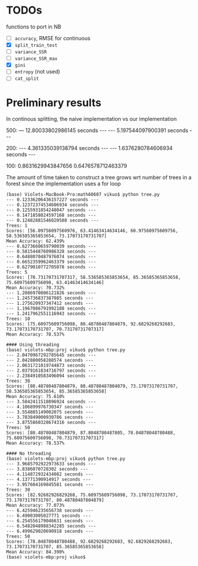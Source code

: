 #  TODOs
functions to port in NB

- [ ] `accuracy`, RMSE for continuous
- [x] `split_train_test`
- [ ] `variance_SSR`
- [ ] `variance_SSR_max`
- [x] `gini`
- [ ] `entropy` (not used)
- [ ] `cat_split`

# Preliminary results
In continous splitting, the naive implementation vs our implementation

500: 
— 12.80033802986145 seconds ---
--- 5.197544097900391 seconds ---

200:
--- 4.361335039138794 seconds ---
--- 1.6376280784606934 seconds ---

100:
0.8631629943847656
0.6476578712463379



The amount of time taken to construct a tree grows wrt number of trees in a forest since the implementation uses a for loop
```
(base) Violets-MacBook-Pro:math60607 vikuo$ python tree.py
--- 0.12336206436157227 seconds ---
--- 0.12372374534606934 seconds ---
--- 0.1255931854248047 seconds ---
--- 0.1471858024597168 seconds ---
--- 0.12482881546020508 seconds ---
Trees: 1
Scores: [56.09756097560976, 63.41463414634146, 60.97560975609756, 58.536585365853654, 73.17073170731707]
Mean Accuracy: 62.439%
--- 0.6273660659790039 seconds ---
--- 0.5815448760986328 seconds ---
--- 0.6488070487976074 seconds ---
--- 0.6652359962463379 seconds ---
--- 0.6279010772705078 seconds ---
Trees: 5
Scores: [70.73170731707317, 58.536585365853654, 85.36585365853658, 75.60975609756098, 63.41463414634146]
Mean Accuracy: 70.732%
--- 1.2086970806121826 seconds ---
--- 1.245736837387085 seconds ---
--- 1.275620937347412 seconds ---
--- 1.1967086791992188 seconds ---
--- 1.2417962551116943 seconds ---
Trees: 10
Scores: [75.60975609756098, 80.48780487804879, 92.6829268292683, 73.17073170731707, 70.73170731707317]
Mean Accuracy: 78.537%
```


```
#### Using threading
(base) violets-mbp:proj vikuo$ python tree.py
--- 2.0470967292785645 seconds ---
--- 2.042880058288574 seconds ---
--- 2.0631721019744873 seconds ---
--- 2.0379161834716797 seconds ---
--- 2.2384910583496094 seconds ---
Trees: 30
Scores: [80.48780487804879, 80.48780487804879, 73.17073170731707, 58.536585365853654, 85.36585365853658]
Mean Accuracy: 75.610%
--- 3.5842411518096924 seconds ---
--- 4.106899976730347 seconds ---
--- 3.554885149002075 seconds ---
--- 3.783849000930786 seconds ---
--- 3.8755860328674316 seconds ---
Trees: 50
Scores: [80.48780487804879, 87.8048780487805, 78.04878048780488, 75.60975609756098, 70.73170731707317]
Mean Accuracy: 78.537%

#### No threading
(base) violets-mbp:proj vikuo$ python tree.py
--- 3.9685792922973633 seconds ---
--- 3.8386070728302 seconds ---
--- 4.114872932434082 seconds ---
--- 4.13771390914917 seconds ---
--- 3.957604169845581 seconds ---
Trees: 30
Scores: [82.92682926829268, 75.60975609756098, 73.17073170731707, 73.17073170731707, 80.48780487804879]
Mean Accuracy: 77.073%
--- 6.425946235656738 seconds ---
--- 6.49003005027771 seconds ---
--- 6.254556179046631 seconds ---
--- 6.5482048988342285 seconds ---
--- 6.499629020690918 seconds ---
Trees: 50
Scores: [78.04878048780488, 92.6829268292683, 92.6829268292683, 73.17073170731707, 85.36585365853658]
Mean Accuracy: 84.390%
(base) violets-mbp:proj vikuo$ 
```